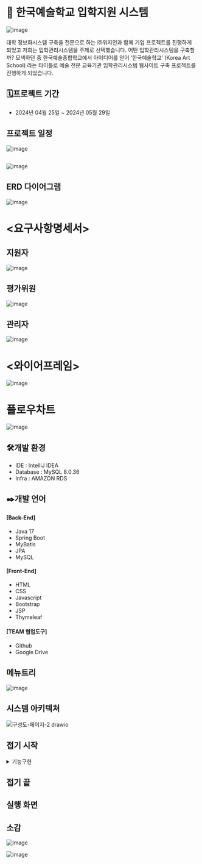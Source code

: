 # 📖 한국예술학교 입학지원 시스템 
![image](https://github.com/choidaehan1/KoreaArtSchool/assets/155132549/f8f76afe-1903-44e5-ae45-b69c9ad86bfd)

대학 정보화시스템 구축을 전문으로 하는 ㈜위지언과 함께 기업 프로젝트를 진행하게 되었고 저희는 입학관리시스템을 주제로 선택했습니다.
어떤 입학관리시스템을 구축할까? 모색하던 중 한국예술종합학교에서 
아이디어를 얻어 ‘한국예술학교’ (Korea Art School) 라는 타이틀로 
예술 전문 교육기관 입학관리시스템 웹사이트 구축 프로젝트를 진행하게 되었습니다. 


## 🗓️프로젝트 기간
* 2024년 04월 25일 ~ 2024년 05월 29일

## 프로젝트 일정
![image](https://github.com/choidaehan1/KoreaArtSchool/assets/155132549/fb2a3f8b-b8e1-4698-bd5c-64905e4e257a)

## <WBS>
![image](https://github.com/choidaehan1/KoreaArtSchool/assets/155132549/5b6714a8-64e1-4945-aa46-3235d2857733)

## ERD 다이어그램
![image](https://github.com/syO-Oii/KoreaArtSchool/assets/149779282/57788793-b71a-4819-984b-a72615d07ce6)
# <요구사항명세서>
## 지원자
![image](https://github.com/choidaehan1/KoreaArtSchool/assets/155132549/fd3107e2-23b2-49c7-b7ba-a0980a361aeb)
## 평가위원
![image](https://github.com/choidaehan1/KoreaArtSchool/assets/155132549/1733ba59-3c07-4a22-bf2b-91725f6fc2c7)
## 관리자
![image](https://github.com/choidaehan1/KoreaArtSchool/assets/155132549/7b571f63-a615-47bd-932b-9446072dc74e)

# <와이어프레임>
![image](https://github.com/choidaehan1/KoreaArtSchool/assets/155132549/e2ab3c86-0d7e-429d-9ac6-6e811c59ce27)

# 플로우차트
![image](https://github.com/choidaehan1/KoreaArtSchool/assets/155132549/be833e55-f587-4851-b429-de9ced606f4e)



## 🛠️개발 환경
* IDE : IntelliJ IDEA
* Database : MySQL 8.0.36
* Infra : AMAZON RDS

## ✒️개발 언어
#### [Back-End]
 * Java 17
 * Spring Boot 
 * MyBatis
 * JPA
 * MySQL

#### [Front-End]
 * HTML
 * CSS
 * Javascript
 * Bootstrap
 * JSP
 * Thymeleaf

#### [TEAM 협업도구]
 * Github
 * Google Drive
   

## 메뉴트리
![image](https://github.com/syO-Oii/KoreaArtSchool/assets/149779282/9100ec9f-83cf-4433-b415-fc392577c11a)


## 시스템 아키텍쳐
![구성도-페이지-2 drawio](https://github.com/syO-Oii/KoreaArtSchool/assets/149779282/f42af005-5d78-4e4a-995e-5307de09360a)






## 접기 시작

<details>
<summary>기능구현</summary>
![image](https://github.com/choidaehan1/KoreaArtSchool/assets/155132549/84613463-608c-4282-8d92-3b69f4f6de16)


</details>

## 접기 끝




## 실행 화면

## 소감
![image](https://github.com/choidaehan1/KoreaArtSchool/assets/155132549/e6b54c25-fa77-4dad-812b-575eb33af7c1)

![image](https://github.com/choidaehan1/KoreaArtSchool/assets/155132549/54592762-00bd-4312-8434-11d18f9e9045)








